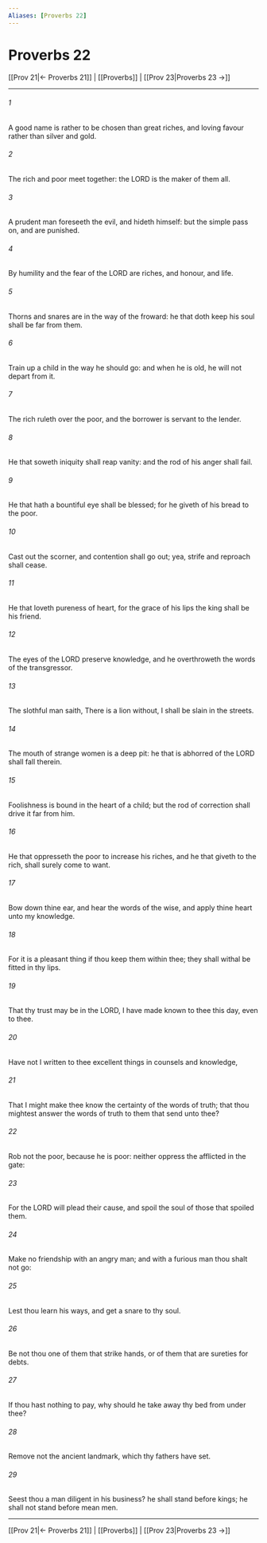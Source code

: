 ```yaml
---
Aliases: [Proverbs 22]
---
```

# Proverbs 22

[[Prov 21|← Proverbs 21]] | [[Proverbs]] | [[Prov 23|Proverbs 23 →]]
***



###### 1 
A good name is rather to be chosen than great riches, and loving favour rather than silver and gold. 

###### 2 
The rich and poor meet together: the LORD is the maker of them all. 

###### 3 
A prudent man foreseeth the evil, and hideth himself: but the simple pass on, and are punished. 

###### 4 
By humility and the fear of the LORD are riches, and honour, and life. 

###### 5 
Thorns and snares are in the way of the froward: he that doth keep his soul shall be far from them. 

###### 6 
Train up a child in the way he should go: and when he is old, he will not depart from it. 

###### 7 
The rich ruleth over the poor, and the borrower is servant to the lender. 

###### 8 
He that soweth iniquity shall reap vanity: and the rod of his anger shall fail. 

###### 9 
He that hath a bountiful eye shall be blessed; for he giveth of his bread to the poor. 

###### 10 
Cast out the scorner, and contention shall go out; yea, strife and reproach shall cease. 

###### 11 
He that loveth pureness of heart, for the grace of his lips the king shall be his friend. 

###### 12 
The eyes of the LORD preserve knowledge, and he overthroweth the words of the transgressor. 

###### 13 
The slothful man saith, There is a lion without, I shall be slain in the streets. 

###### 14 
The mouth of strange women is a deep pit: he that is abhorred of the LORD shall fall therein. 

###### 15 
Foolishness is bound in the heart of a child; but the rod of correction shall drive it far from him. 

###### 16 
He that oppresseth the poor to increase his riches, and he that giveth to the rich, shall surely come to want. 

###### 17 
Bow down thine ear, and hear the words of the wise, and apply thine heart unto my knowledge. 

###### 18 
For it is a pleasant thing if thou keep them within thee; they shall withal be fitted in thy lips. 

###### 19 
That thy trust may be in the LORD, I have made known to thee this day, even to thee. 

###### 20 
Have not I written to thee excellent things in counsels and knowledge, 

###### 21 
That I might make thee know the certainty of the words of truth; that thou mightest answer the words of truth to them that send unto thee? 

###### 22 
Rob not the poor, because he is poor: neither oppress the afflicted in the gate: 

###### 23 
For the LORD will plead their cause, and spoil the soul of those that spoiled them. 

###### 24 
Make no friendship with an angry man; and with a furious man thou shalt not go: 

###### 25 
Lest thou learn his ways, and get a snare to thy soul. 

###### 26 
Be not thou one of them that strike hands, or of them that are sureties for debts. 

###### 27 
If thou hast nothing to pay, why should he take away thy bed from under thee? 

###### 28 
Remove not the ancient landmark, which thy fathers have set. 

###### 29 
Seest thou a man diligent in his business? he shall stand before kings; he shall not stand before mean men.

***
[[Prov 21|← Proverbs 21]] | [[Proverbs]] | [[Prov 23|Proverbs 23 →]]
